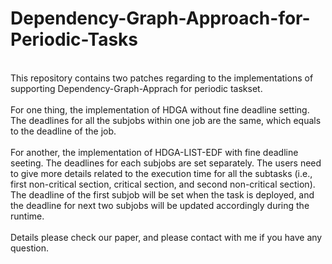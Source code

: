 # Dependency-Graph-Approach-for-Periodic-Tasks
<br />
This repository contains two patches regarding to the implementations of supporting Dependency-Graph-Apprach for periodic taskset.<br />
<br />
For one thing, the implementation of HDGA without fine deadline setting. The deadlines for all the subjobs within one job are the same, which equals to the deadline of the job.<br />
<br />
For another, the implementation of HDGA-LIST-EDF with fine deadline seeting. The deadlines for each subjobs are set separately.
The users need to give more details related to the execution time for all the subtasks (i.e., first non-critical section, critical section, and second non-critical section). The deadline of the first subjob will be set when the task is deployed, and the deadline for next two subjobs will be updated accordingly during the runtime. <br />
<br />
Details please check our paper, and please contact with me if you have any question.<br />
